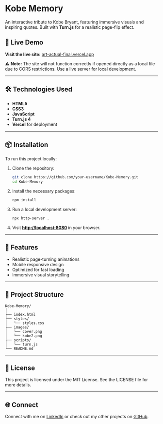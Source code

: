 # Kobe Memory

An interactive tribute to Kobe Bryant, featuring immersive visuals and inspiring quotes. Built with **Turn.js** for a realistic page-flip effect.

## 🚀 Live Demo

**Visit the live site:** [art-actual-final.vercel.app](https://art-actual-final.vercel.app/)

⚠️ **Note:** The site will not function correctly if opened directly as a local file due to CORS restrictions. Use a live server for local development.

---

## 🛠️ Technologies Used

* **HTML5**
* **CSS3**
* **JavaScript**
* **Turn.js 4**
* **Vercel** for deployment

---

## 📦 Installation

To run this project locally:

1. Clone the repository:

   ```bash
   git clone https://github.com/your-username/Kobe-Memory.git
   cd Kobe-Memory
   ```
2. Install the necessary packages:

   ```bash
   npm install
   ```
3. Run a local development server:

   ```bash
   npx http-server .
   ```
4. Visit **[http://localhost:8080](http://localhost:8080)** in your browser.

---

## 🌟 Features

* Realistic page-turning animations
* Mobile responsive design
* Optimized for fast loading
* Immersive visual storytelling

---

## 📂 Project Structure

```
Kobe-Memory/
│
├── index.html
├── styles/
│   └── styles.css
├── images/
│   └── cover.png
│   └── kobe2.png
├── scripts/
│   └── turn.js
└── README.md
```

---

## 📝 License

This project is licensed under the MIT License. See the LICENSE file for more details.

---

## 🌐 Connect

Connect with me on [LinkedIn](https://www.linkedin.com/in/your-profile/) or check out my other projects on [GitHub](https://github.com/your-username).
